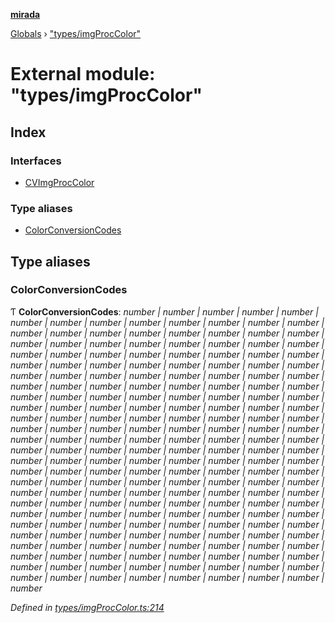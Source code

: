 **[mirada](../README.md)**

[Globals](../README.md) › ["types/imgProcColor"](_types_imgproccolor_.md)

# External module: "types/imgProcColor"

## Index

### Interfaces

* [CVImgProcColor](../interfaces/_types_imgproccolor_.cvimgproccolor.md)

### Type aliases

* [ColorConversionCodes](_types_imgproccolor_.md#colorconversioncodes)

## Type aliases

###  ColorConversionCodes

Ƭ **ColorConversionCodes**: *number | number | number | number | number | number | number | number | number | number | number | number | number | number | number | number | number | number | number | number | number | number | number | number | number | number | number | number | number | number | number | number | number | number | number | number | number | number | number | number | number | number | number | number | number | number | number | number | number | number | number | number | number | number | number | number | number | number | number | number | number | number | number | number | number | number | number | number | number | number | number | number | number | number | number | number | number | number | number | number | number | number | number | number | number | number | number | number | number | number | number | number | number | number | number | number | number | number | number | number | number | number | number | number | number | number | number | number | number | number | number | number | number | number | number | number | number | number | number | number | number | number | number | number | number | number | number | number | number | number | number | number | number | number | number | number | number | number | number | number | number | number | number | number | number | number | number | number | number | number | number | number | number | number | number | number | number | number | number | number | number | number | number | number | number | number | number | number | number | number | number | number | number | number | number | number | number | number | number | number | number | number | number | number | number | number | number | number | number | number | number | number | number | number | number | number | number | number | number | number | number | number | number | number | number | number*

*Defined in [types/imgProcColor.ts:214](https://github.com/cancerberoSgx/mirada/blob/d67acf6/mirada/src/types/imgProcColor.ts#L214)*
